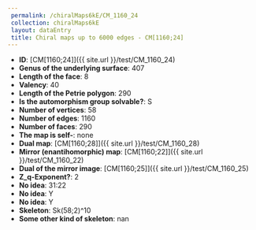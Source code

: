 ```yaml
--- 
 permalink: /chiralMaps6kE/CM_1160_24 
 collection: chiralMaps6kE
 layout: dataEntry
 title: Chiral maps up to 6000 edges - CM[1160;24]
---
```


- **ID**: [CM[1160;24]]({{ site.url }}/test/CM_1160_24)
- **Genus of the underlying surface**: 407
- **Length of the face**: 8
- **Valency**: 40
- **Length of the Petrie polygon**: 290
- **Is the automorphism group solvable?**: S
- **Number of vertices**: 58
- **Number of edges**: 1160
- **Number of faces**: 290
- **The map is self-**: none
- **Dual map**: [CM[1160;28]]({{ site.url }}/test/CM_1160_28)
- **Mirror (enantihomorphic) map**: [CM[1160;22]]({{ site.url }}/test/CM_1160_22)
- **Dual of the mirror image**: [CM[1160;25]]({{ site.url }}/test/CM_1160_25)
- **Z_q-Exponent?**: 2
- **No idea**:  31:22
- **No idea**: Y
- **No idea**: Y
- **Skeleton**: Sk(58;2)^10
- **Some other kind of skeleton**: nan
